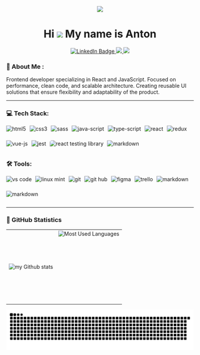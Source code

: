 <div align="center">
  <img src="https://media.giphy.com/media/M9gbBd9nbDrOTu1Mqx/giphy.gif" width="140"/>
</div>

# <div align="center">Hi ![](https://user-images.githubusercontent.com/18350557/176309783-0785949b-9127-417c-8b55-ab5a4333674e.gif) My name is Anton</div>

<div align="center">
  <a href="https://www.linkedin.com/in/anton-nefedov-b10898364">
    <img src="https://img.shields.io/badge/LinkedIn-blue?style=for-the-badge&logo=linkedin&logoColor=white" alt="LinkedIn Badge"/>
  </a>
  <a href="https://www.codewars.com/users/Nathan_Bailie">
    <img src="https://img.shields.io/badge/Codewars-B1361E?style=for-the-badge&logo=Codewars&logoColor=white"/>
  </a>
  <a href="https://leetcode.com/u/Nathan-Bailie/">
    <img src="https://img.shields.io/badge/-LeetCode-FFA116?style=for-the-badge&logo=LeetCode&logoColor=black"/>
  </a>
</div>

### 💬 About Me :

<p align="left">
Frontend developer specializing in React and JavaScript. Focused on performance, clean code, and scalable architecture. Creating reusable UI solutions that ensure flexibility and adaptability of the product.
</p>

---

### 💻 Tech Stack:

<div style="display: flex; gap: 10px; flex-wrap: wrap;">
<img alt="html5" src="https://img.shields.io/badge/HTML-%23E34F26.svg?logo=html5&logoColor=white" style="height: 30px;" />
<img alt="css3" src="https://img.shields.io/badge/CSS-1572B6?logo=css3&logoColor=fff" style="height: 30px;" />
<img alt="sass" src="https://img.shields.io/badge/Sass-C69?logo=sass&logoColor=fff" style="height: 30px;" />
<img alt="java-script" src="https://img.shields.io/badge/JavaScript-F7DF1E?logo=javascript&logoColor=000" style="height: 30px;" />
<img alt="type-script" src="https://img.shields.io/badge/TypeScript-3178C6?logo=typescript&logoColor=fff" style="height: 30px;" />
<img alt="react" src="https://img.shields.io/badge/React-%2320232a.svg?logo=react&logoColor=%2361DAFB" style="height: 30px;" />
<img alt="redux" src="https://img.shields.io/badge/Redux-764ABC?logo=redux&logoColor=fff)" style="height: 30px;" />
<img alt="vue-js" src="https://img.shields.io/badge/Vue.js-4FC08D?logo=vuedotjs&logoColor=fff)" style="height: 30px;" />
<img alt="jest" src="https://img.shields.io/badge/Jest-C21325?logo=jest&logoColor=fff)" style="height: 30px;" />
<img alt="react testing library" src="https://img.shields.io/badge/testing%20library-323330?style=for-the-badge&logo=testing-library&logoColor=red" style="height: 30px; border-radius: 5px"/> 
<img alt="markdown" src="https://img.shields.io/badge/Storybook-FF4785?logo=storybook&logoColor=fff" style="height: 30px;" />
</div>

### 🛠 Tools:

<div style="display: flex; gap: 10px; flex-wrap: wrap;">
<img alt="vs code" src="https://custom-icon-badges.demolab.com/badge/Visual%20Studio%20Code-0078d7.svg?logo=vsc&logoColor=white" style="height: 30px;" />
<img alt="linux mint" src="https://img.shields.io/badge/Linux%20Mint-87CF3E?logo=linuxmint&logoColor=fff" style="height: 30px;" />
<img alt="git" src="https://img.shields.io/badge/Git-F05032?logo=git&logoColor=fff" style="height: 30px;" />
<img alt="git hub" src="https://img.shields.io/badge/GitHub-%23121011.svg?logo=github&logoColor=white" style="height: 30px;" />
<img alt="figma" src="https://img.shields.io/badge/Figma-F24E1E?logo=figma&logoColor=white" style="height: 30px;" />
<img alt="trello" src="https://img.shields.io/badge/Trello-0052CC?logo=trello&logoColor=fff" style="height: 30px;" />
<img alt="markdown" src="https://img.shields.io/badge/Markdown-%23000000.svg?logo=markdown&logoColor=white" style="height: 30px;" />
<img alt="markdown" src="https://img.shields.io/badge/npm-CB3837?logo=npm&logoColor=fff" style="height: 30px;" />
</div>

---

### 🔬 GitHub Statistics

<table>
  <tr>
    <td>
      <img align="left" src="https://github-readme-streak-stats.herokuapp.com/?user=NathanBailie&theme=catppuccin-mocha" alt="my Github stats" />
    </td>
    <td>
      <img height="195px" align="right" alt="Most Used Languages" src="https://github-readme-stats.vercel.app/api/top-langs/?username=NathanBailie&hide_progress=true&bg_color=1E1E2E&text_color=CDD6F4&title_color=CDD6F4" />
    </td>

  </tr>
</table>

![Snake animation](https://raw.githubusercontent.com/NathanBailie/NathanBailie/output/github-contribution-grid-snake-dark.svg)
